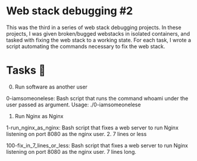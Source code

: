 # Web stack debugging #2
This was the third in a series of web stack debugging projects. In these projects, I was given broken/bugged webstacks in isolated containers, and tasked with fixing the web stack to a working state. For each task, I wrote a script automating the commands necessary to fix the web stack.

# Tasks 📃
0. Run software as another user

0-iamsomeonelese: Bash script that runs the command whoami under the user passed as argument.
Usage: ./0-iamsomeonelese <user>
1. Run Nginx as Nginx

1-run_nginx_as_nginx: Bash script that fixes a web server to run Nginx listening on port 8080 as the nginx user.
2. 7 lines or less

100-fix_in_7_lines_or_less: Bash script that fixes a web server to run Nginx listening on port 8080 as the nginx user.
7 lines long.
